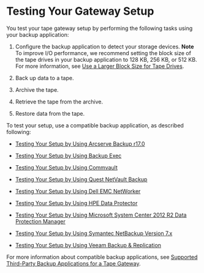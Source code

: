 # Testing Your Gateway Setup<a name="GettingStartedTestGatewayVTL"></a>

You test your tape gateway setup by performing the following tasks using your backup application:

1. Configure the backup application to detect your storage devices\.
**Note**  
To improve I/O performance, we recommend setting the block size of the tape drives in your backup application to 128 KB, 256 KB, or 512 KB\. For more information, see [Use a Larger Block Size for Tape Drives](Optimizing-common.md#block-size)\.

1. Back up data to a tape\.

1. Archive the tape\.

1. Retrieve the tape from the archive\.

1. Restore data from the tape\. 

To test your setup, use a compatible backup application, as described following:

+ [Testing Your Setup by Using Arcserve Backup r17\.0](backup-arcserve.md)

+ [Testing Your Setup by Using Backup Exec](backup-BackupExec.md)

+ [Testing Your Setup by Using Commvault ](backup-commvault.md)

+ [Testing Your Setup by Using Quest NetVault Backup](backup-netvault.md)

+ [Testing Your Setup by Using Dell EMC NetWorker](backup-emc.md)

+ [Testing Your Setup by Using HPE Data Protector](backup-hpdataprotector.md)

+ [Testing Your Setup by Using Microsoft System Center 2012 R2 Data Protection Manager](backup-DPM.md)

+ [Testing Your Setup by Using Symantec NetBackup Version 7\.x](backup_netbackup-vtl.md)

+ [Testing Your Setup by Using Veeam Backup & Replication](backup-Veeam.md)

For more information about compatible backup applications, see [Supported Third\-Party Backup Applications for a Tape Gateway](Requirements.md#requirements-backup-sw-for-vtl)\.